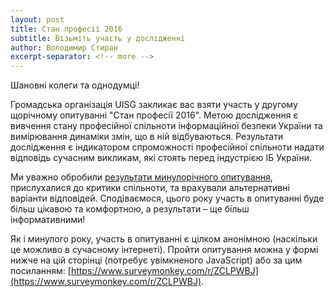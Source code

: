 ```yaml
---
layout: post
title: Стан професії 2016
subtitle: Візьміть участь у дослідженні
author: Володимир Стиран
excerpt-separator: <!-- more -->
---
```


Шановні колеги та однодумці!

Громадська організація UISG закликає вас взяти участь у другому щорічному опитуванні "Стан професії 2016". Метою дослідження є вивчення стану професійної спільноти інформаційної безпеки України та вимірювання динаміки змін, що в ній відбуваються. Результати дослідження є індикатором спроможності професійної спільноти надати відповідь сучасним викликам, які стоять перед індустрією ІБ України.
<!-- more -->

Ми уважно обробили [результати минулорічного опитування](_posts/2016-03-03-state-of-profession-2015.md), прислухалися до критики спільноти, та врахували альтернативні варіанти відповідей. Сподіваємося, цього року участь в опитуванні буде більш цікавою та комфортною, а результати – ще більш інформативними!

Як і минулого року, участь в опитуванні є цілком анонімною (наскільки це можливо в сучасному інтернеті). Пройти опитування можна у формі нижче на цій сторінці (потребує увімкненого JavaScript) або за цим посиланням: [https://www.surveymonkey.com/r/ZCLPWBJ](https://www.surveymonkey.com/r/ZCLPWBJ).

<script>(function(t,e,c,n){var o,s,r;t.SMCX=t.SMCX||[],e.getElementById(n)||(o=e.getElementsByTagName(c),s=o[o.length-1],r=e.createElement(c),r.type="text/javascript",r.async=!0,r.id=n,r.src=["https:"===location.protocol?"https://":"http://","widget.surveymonkey.com/collect/website/js/ZbOcbXj92uSLmpzo82LrWMa8h_2Bdy_2FJHIu7Sr_2F_2F8l5TaRhhcIEvxru_2FncRdu9ahb1.js"].join(""),s.parentNode.insertBefore(r,s))})(window,document,"script","smcx-sdk");</script>
